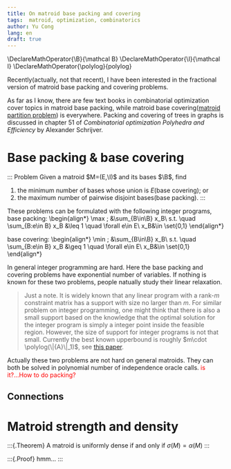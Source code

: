 ```yaml
---
title: On matroid base packing and covering
tags:  matroid, optimization, combinatorics
author: Yu Cong
lang: en
draft: true
---
```


\DeclareMathOperator{\B}{\mathcal B}
\DeclareMathOperator{\I}{\mathcal I}
\DeclareMathOperator{\polylog}{polylog}

Recently(actually, not that recent), I have been interested in the fractional version of matroid base packing and covering problems.

As far as I know, there are few text books in combinatorial optimization cover topics in matroid base packing, while matroid base covering([matroid partition problem](https://en.wikipedia.org/wiki/Matroid_partitioning)) is everywhere.
Packing and covering of trees in graphs is discussed in chapter 51 of *Combinatorial optimization Polyhedra and Efficiency* by Alexander Schrijver.

# Base packing & base covering

::: Problem
Given a matroid $M=(E,\I)$ and its bases $\B$, find

1. the minimum number of bases whose union is $E$(base covering); or 
2. the maximum number of pairwise disjoint bases(base packing).
:::

These problems can be formulated with the following integer programs,
base packing:
\begin{align*}
\max \; &\sum_{B\in\B} x_B\\
s.t. \quad \sum_{B:e\in B} x_B &\leq 1 \quad \forall e\in E\\
x_B&\in \set{0,1}
\end{align*}

base covering:
\begin{align*}
\min \; &\sum_{B\in\B} x_B\\
s.t. \quad \sum_{B:e\in B} x_B &\geq 1 \quad \forall e\in E\\
x_B&\in \set{0,1}
\end{align*}

In general integer programming are hard. Here the base packing and covering problems have
exponential number of variables. If nothing is known for these two problems, people 
natually study their linear relaxation.

> Just a note. It is widely known that any linear program with a rank-$m$ constraint 
> matrix has a support with size no larger than $m$. For similar problem on integer programming,
> one might think that there is also a small support based on the knowledge that the optimal 
> solution for the integer program is simply a integer point inside the feasible region.
> However, the size of support for integer programs is not that small. Currently the best known 
> upperbound is roughly $m\cdot \polylog(\|{A}\|_1)$, see [this paper](https://drops.dagstuhl.de/storage/00lipics/lipics-vol283-isaac2023/LIPIcs.ISAAC.2023.13/LIPIcs.ISAAC.2023.13.pdf).

Actually these two problems are not hard on general matroids. They can both be solved in polynomial number of 
independence oracle calls. <span style="color:red">is it?...How to do packing?</span>

## Connections

# Matroid strength and density

:::{.Theorem}
A matroid is uniformly dense if and only if $\sigma(M)=\alpha(M)$
:::

:::{.Proof}
hmm...
:::